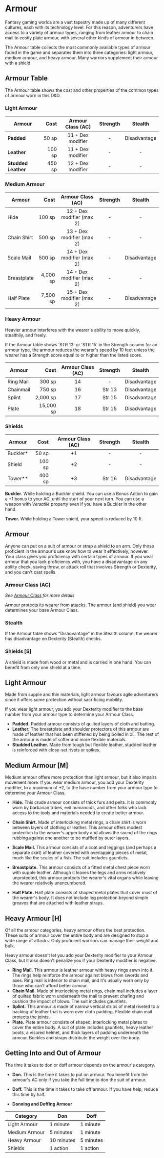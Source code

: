 # Armour

Fantasy gaming worlds are a vast tapestry made up of many different cultures, each with its technology level. For this reason, adventurers have access to a variety of armour types, ranging from leather armour to chain mail to costly plate armour, with several other kinds of armour in between. 

The Armour table collects the most commonly available types of armour found in the game and separates them into three categories: light armour, medium armour, and heavy armour. Many warriors supplement their armour with a shield.

## Armour Table

The Armour table shows the cost and other properties of the common types of armour worn in this D&D.

### Light Armour

| **Armour** | **Cost** | **Armour Class (AC)** | **Strength** | **Stealth** |
| --- | --: | :-: | :-: | :-: |
| **Padded** | 50 sp | 11 + Dex modifier | - | Disadvantage |
| **Leather** | 100 sp | 11 + Dex modifier | - | - |
| **Studded Leather** | 450 sp | 12 + Dex modifier | - | - |

### Medium Armour
    
| **Armour** | **Cost** | **Armour Class (AC)** | **Strength** | **Stealth** |
| --- | --: | :-: | :-: | :-: |
| Hide | 100 sp | 12 + Dex modifier (max 2) | - | - |
| Chain Shirt | 500 sp | 13 + Dex modifier (max 2) | - | - |
| Scale Mail | 500 sp | 14 + Dex modifier (max 2) | - | Disadvantage |
| Breastplate | 4,000 sp | 14 + Dex modifier (max 2) | - | - |
| Half Plate | 7,500 sp | 15 + Dex modifier (max 2) | - | Disadvantage |

### Heavy Armour

Heavier armour interferes with the wearer's ability to move quickly, stealthily, and freely. 

If the Armour table shows 'STR 13' or 'STR 15' in the Strength column for an armour type, the armour reduces the wearer's speed by 10 feet unless the wearer has a Strength score equal to or higher than the listed score.
    
| **Armour** | **Cost** | **Armour Class (AC)** | **Strength** | **Stealth** |
| --- | --: | :-: | :-: | :-: |
| Ring Mail | 300 sp | 14 | - | Disadvantage |
| Chainmail | 750 sp | 16 | Str 13 | Disadvantage |
| Splint | 2,000 sp | 17 | Str 15 | Disadvantage |
| Plate | 15,000 sp | 18 | Str 15 | Disadvantage |


### Shields
    
| **Armour** | **Cost** | **Armour Class (AC)** | **Strength** | **Stealth** |
| --- | --: | :-: | :-: | :-: |
| Buckler* | 50 sp | +1 | - | - |
| Shield | 100 sp | +2 | - | - |
| Tower** | 400 sp | +3 | Str 16 | Disadvantage |
    
**Buckler**. While holding a Buckler shield. You can use a Bonus Action to gain a +1 bonus to your AC, until the start of your next turn. You can use a weapon with *Versatile* property even if you have a Buckler in the other hand.
    
**Tower.** While holding a Tower shield, your speed is reduced by 10 ft.

## Armour

Anyone can put on a suit of armour or strap a shield to an arm. Only those proficient in the armour's use know how to wear it effectively, however. Your class gives you proficiency with certain types of armour. If you wear armour that you lack proficiency with, you have a disadvantage on any ability check, saving throw, or attack roll that involves Strength or Dexterity, and you can't cast spells.

### Armour Class (AC)

*See [Armour Class] for more details*

[armour class]: ../quickref/ac.md#formula

Armour protects its wearer from attacks. The armour (and shield) you wear determines your base Armour Class.

### **Stealth**

If the Armour table shows "Disadvantage" in the Stealth column, the wearer has disadvantage on Dexterity (Stealth) checks.

### **Shields [S]**

A shield is made from wood or metal and is carried in one hand. You can benefit from only one shield at a time.

## Light Armour

Made from supple and thin materials, light armour favours agile adventurers since it offers some protection without sacrificing mobility. 

If you wear light armour, you add your Dexterity modifier to the base number from your armour type to determine your Armour Class.

- **Padded.** Padded armour consists of quilted layers of cloth and batting.
- **Leather.** The breastplate and shoulder protectors of this armour are made of leather that has been stiffened by being boiled in oil. The rest of the armour is made of softer and more flexible materials.
- **Studded Leather.** Made from tough but flexible leather, studded leather is reinforced with close-set rivets or spikes.

## Medium Armour [M]

Medium armour offers more protection than light armour, but it also impairs movement more. If you wear medium armour, you add your Dexterity modifier, to a maximum of +2, to the base number from your armour type to determine your Armour Class.

- **Hid⁠e.** This crude armour consists of thick furs and pelts. It is commonly worn by barbarian tribes, evil humanoids, and other folks who lack access to the tools and materials needed to create better armour.
- **Chain⁠ Shirt.** Made of interlocking metal rings, a chain shirt is worn between layers of clothing or leather. This armour offers modest protection to the wearer's upper body and allows the sound of the rings rubbing against one another to be muffled by outer layers.
- **Scale M⁠ail.** This armour consists of a coat and leggings (and perhaps a separate skirt) of leather covered with overlapping pieces of metal, much like the scales of a fish. The suit includes gauntlets.
- **Breastp⁠late.** This armour consists of a fitted metal chest piece worn with supple leather. Although it leaves the legs and arms relatively unprotected, this armour protects the wearer's vital organs while leaving the wearer relatively unencumbered.

- **Half⁠ Plate.** Half plate consists of shaped metal plates that cover most of the wearer's body. It does not include leg protection beyond simple greaves that are attached with leather straps.

## Heavy Armour [H]

Of all the armour categories, heavy armour offers the best protection. These suits of armour cover the entire body and are designed to stop a wide range of attacks. Only proficient warriors can manage their weight and bulk.

Heavy armour doesn't let you add your Dexterity modifier to your Armour Class, but it also doesn't penalize you if your Dexterity modifier is negative.

- **Ring⁠ Mail.** This armour is leather armour with heavy rings sewn into it. The rings help reinforce the armour against blows from swords and axes. Ring mail is inferior to chain mail, and it's usually worn only by those who can't afford better armour.
- **Chain⁠ Mail.** Made of interlocking metal rings, chain mail includes a layer of quilted fabric worn underneath the mail to prevent chafing and cushion the impact of blows. The suit includes gauntlets.
- **Splint.** This armour is made of narrow vertical strips of metal riveted to a backing of leather that is worn over cloth padding. Flexible chain mail protects the joints.
- **Plate.** Plate armour consists of shaped, interlocking metal plates to cover the entire body. A suit of plate includes gauntlets, heavy leather boots, a visored helmet, and thick layers of padding underneath the armour. Buckles and straps distribute the weight over the body.

## Getting Into and Out of Armour

The time it takes to don or doff armour depends on the armour's category.

- **Don.** This is the time it takes to put on armour. You benefit from the armour's AC only if you take the full time to don the suit of armour.

- **Doff.** This is the time it takes to take off armour. If you have help, reduce this time by half.

- **Donning and Doffing Armour**

| Category | Don | Doff |
| --- | --- | --- |
| Light Armour | 1 minute | 1 minute |
| Medium Armour | 5 minutes | 1 minute |
| Heavy Armour | 10 minutes | 5 minutes |
| Shields | 1 action | 1 action |

